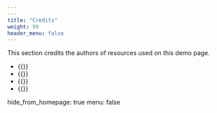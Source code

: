 ```yaml
---
---
title: "Credits"
weight: 99
header_menu: false
---
```


This section credits the authors of resources used on this demo page.

- {{<extlink text="Chef-hat icons created by Cuputo - Flaticon" href="https://www.flaticon.com/free-icons/chef-hat" icon="fa fa-external-link">}}
- {{<extlink text="Sprinkle of rock salt on sliced vegetables - Pexels" href="https://www.pexels.com/video/sprinkle-of-rock-salt-on-sliced-vegetables-3209239/" icon="fa fa-external-link">}}
- {{<extlink text="Earth icon - Freepik" href="https://www.freepik.com/icon/earth_2072130" icon="fa fa-external-link">}}
- {{<extlink text="Happy ethnic woman - Pexels" href="https://www.pexels.com/photo/happy-ethnic-woman-sitting-at-table-with-laptop-3769021/" icon="fa fa-external-link">}}

hide_from_homepage: true
menu: false